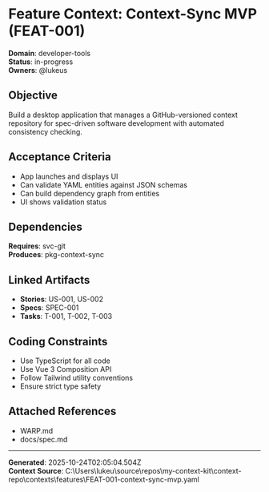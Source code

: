 # Feature Context: Context-Sync MVP (FEAT-001)

**Domain**: developer-tools  
**Status**: in-progress  
**Owners**: @lukeus

## Objective
Build a desktop application that manages a GitHub-versioned context repository
for spec-driven software development with automated consistency checking.


## Acceptance Criteria
- App launches and displays UI
- Can validate YAML entities against JSON schemas
- Can build dependency graph from entities
- UI shows validation status

## Dependencies
**Requires**: svc-git  
**Produces**: pkg-context-sync

## Linked Artifacts
- **Stories**: US-001, US-002
- **Specs**: SPEC-001
- **Tasks**: T-001, T-002, T-003

## Coding Constraints
- Use TypeScript for all code
- Use Vue 3 Composition API
- Follow Tailwind utility conventions
- Ensure strict type safety

## Attached References
- WARP.md
- docs/spec.md

---

**Generated**: 2025-10-24T02:05:04.504Z  
**Context Source**: C:\Users\lukeu\source\repos\my-context-kit\context-repo\contexts\features\FEAT-001-context-sync-mvp.yaml
